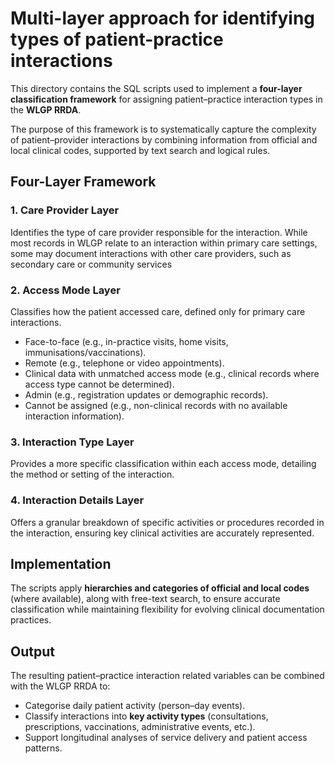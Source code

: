 # Multi-layer approach for identifying types of patient-practice interactions  

This directory contains the SQL scripts used to implement a **four-layer classification framework** for assigning patient–practice interaction types in the **WLGP RRDA**.  

The purpose of this framework is to systematically capture the complexity of patient–provider interactions by combining information from official and local clinical codes, supported by text search and logical rules.  


## Four-Layer Framework  

### 1. Care Provider Layer  
Identifies the type of care provider responsible for the interaction. While most records in WLGP relate to an interaction within primary care settings, some may document interactions with other care providers, such as secondary care or community services

### 2. Access Mode Layer  
Classifies how the patient accessed care, defined only for primary care interactions.  
- Face-to-face (e.g., in-practice visits, home visits, immunisations/vaccinations). 
- Remote (e.g., telephone or video appointments).  
- Clinical data with unmatched access mode (e.g., clinical records where access type cannot be determined).  
- Admin (e.g., registration updates or demographic records).  
- Cannot be assigned (e.g., non-clinical records with no available interaction information).  

### 3. Interaction Type Layer  
Provides a more specific classification within each access mode, detailing the method or setting of the interaction.  

### 4. Interaction Details Layer  
Offers a granular breakdown of specific activities or procedures recorded in the interaction, ensuring key clinical activities are accurately represented.  


## Implementation  

The scripts apply **hierarchies and categories of official and local codes** (where available), along with free-text search, to ensure accurate classification while maintaining flexibility for evolving clinical documentation practices.


## Output  

The resulting patient–practice interaction related variables can be combined with the WLGP RRDA to:  
- Categorise daily patient activity (person–day events).  
- Classify interactions into **key activity types** (consultations, prescriptions, vaccinations, administrative events, etc.).  
- Support longitudinal analyses of service delivery and patient access patterns.  
